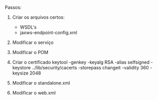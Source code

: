 Passos:

1) Criar os arquivos certos:
	- WSDL's
	- jaxws-endpoint-config.xml

2) Modificar o serviço
3) Modificar o POM
4) Criar o certificado
	keytool -genkey -keyalg RSA -alias selfsigned -keystore ../lib/security/cacerts -storepass changeit -validity 360 -keysize 2048
5) Modificar o standalone.xml
6) Modificar o web.xml
